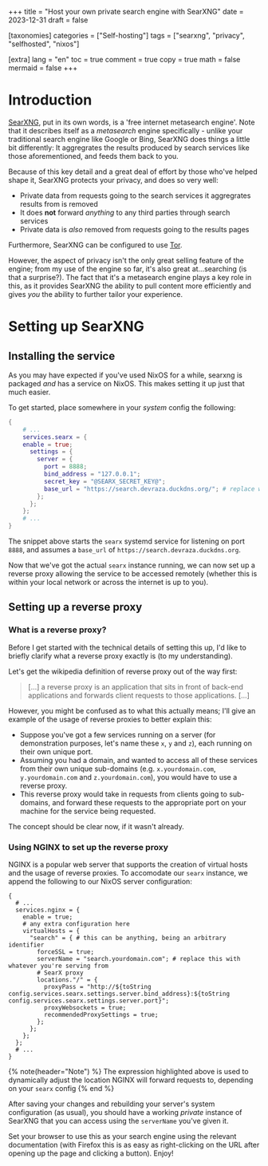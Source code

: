 +++
title = "Host your own private search engine with SearXNG"
date = 2023-12-31
draft = false

[taxonomies]
categories = ["Self-hosting"]
tags = ["searxng", "privacy", "selfhosted", "nixos"]

[extra]
lang = "en"
toc = true
comment = true
copy = true
math = false
mermaid = false
+++

# Introduction
[SearXNG](https://docs.searxng.org/), put in its own words, is a 'free internet metasearch engine'.
Note that it describes itself as a *metasearch* engine specifically - unlike your traditional search engine like Google or Bing, SearXNG does things a little bit differently:
It aggregrates the results produced by search services like those aforementioned, and feeds them back to you.

Because of this key detail and a great deal of effort by those who've helped shape it, SearXNG protects your privacy, and does so very well:
- Private data from requests going to the search services it aggregrates results from is removed
- It does **not** forward *anything* to any third parties through search services
- Private data is *also* removed from requests going to the results pages

Furthermore, SearXNG can be configured to use [Tor](https://torproject.org).

However, the aspect of privacy isn't the only great selling feature of the engine; from my use of the engine so far, it's also great at...searching (is that a surprise?). The fact that it's a metasearch engine plays a key role in this,
as it provides SearXNG the ability to pull content more efficiently and gives *you* the ability to further tailor your experience.

# Setting up SearXNG
## Installing the service
As you may have expected if you've used NixOS for a while, searxng is packaged *and* has a service on NixOS. This makes setting it up just that much easier.

To get started, place somewhere in your *system* config the following:
```nix
{
    # ...
    services.searx = {
    enable = true;
      settings = {
        server = {
          port = 8888;
          bind_address = "127.0.0.1";
          secret_key = "@SEARX_SECRET_KEY@";
          base_url = "https://search.devraza.duckdns.org/"; # replace with wherever you want to host yours
        };
      };
    };
    # ...
}
```

The snippet above starts the `searx` systemd service for listening on port `8888`, and assumes a `base_url` of `https://search.devraza.duckdns.org`.

Now that we've got the actual `searx` instance running, we can now set up a reverse proxy allowing the service to be accessed remotely (whether this is within your local network or across the internet is up to you).

## Setting up a reverse proxy
### What is a reverse proxy?
Before I get started with the technical details of setting this up, I'd like to briefly clarify what a reverse proxy exactly is (to my understanding).

Let's get the wikipedia definition of reverse proxy out of the way first:

> [...] a reverse proxy is an application that sits in front of back-end applications and forwards client requests to those applications. [...]

However, you might be confused as to what this actually means; I'll give an example of the usage of reverse proxies to better explain this:

- Suppose you've got a few services running on a server (for demonstration purposes, let's name these `x`, `y` and `z`), each running on their own unique port.
- Assuming you had a domain, and wanted to access all of these services from their own unique sub-domains (e.g. `x.yourdomain.com`, `y.yourdomain.com` and `z.yourdomain.com`), you would have to use a reverse proxy.
- This reverse proxy would take in requests from clients going to sub-domains, and forward these requests to the appropriate port on your machine for the service being requested.

The concept should be clear now, if it wasn't already.

### Using NGINX to set up the reverse proxy
NGINX is a popular web server that supports the creation of virtual hosts and the usage of reverse proxies. To accomodate our `searx` instance, we append the following to our NixOS server configuration:

```nix,hl_lines=12,linenos
{
  # ...
  services.nginx = {
    enable = true;
    # any extra configuration here
    virtualHosts = {
      "search" = { # this can be anything, being an arbitrary identifier
        forceSSL = true;
        serverName = "search.yourdomain.com"; # replace this with whatever you're serving from
        # SearX proxy
        locations."/" = {
          proxyPass = "http://${toString config.services.searx.settings.server.bind_address}:${toString config.services.searx.settings.server.port}";
          proxyWebsockets = true;
          recommendedProxySettings = true;
        };
      };
    };
  };
  # ...
}
```

{% note(header="Note") %}
The expression highlighted above is used to dynamically adjust the location NGINX will forward requests to, depending on your `searx` config
{% end %}

After saving your changes and rebuilding your server's system configuration (as usual), you should have a working *private* instance of SearXNG that you can access using the `serverName` you've given it.

Set your browser to use this as your search engine using the relevant documentation (with Firefox this is as easy as right-clicking on the URL after opening up the page and clicking a button). Enjoy!
